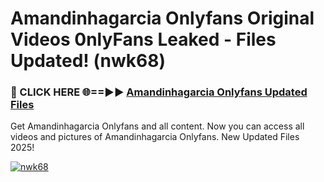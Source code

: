 # Amandinhagarcia Onlyfans Original Videos 0nlyFans Leaked - Files Updated! (nwk68)

<h3>🔴 CLICK HERE 🌐==►► <a href="https://tinyurl.com/ehrbuxhb" rel="nofollow">Amandinhagarcia Onlyfans Updated Files</a></h3>

Get Amandinhagarcia Onlyfans and all content. Now you can access all videos and pictures of Amandinhagarcia Onlyfans. New Updated Files 2025!

[![nwk68](https://i.imgur.com/lVYEuWS.gif)](https://tinyurl.com/ehrbuxhb)
